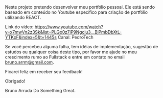 Neste projeto pretendo desenvolver meu portfólio pessoal. Ele está sendo baseado em conteúdo no Youtube específico para criação de portfólio utilizando REACT.

Link do vídeo: https://www.youtube.com/watch?v=x7mwVn2z3Sk&list=PLGo0z7iP9Ngciu3__BjPmbDbXtL-YTKxF&index=5&t=1445s
Canal: PedroTech

Se você percebeu alguma falha, tem idéias de implementação, sugestão de estudos ou qualquer coisa deste tipo, por favor me ajude no meu crescimento rumo ao Fullstack e entre em contato no email bruno.arrm@gmail.com.

Ficarei feliz em receber seu feedback!

Obrigado!

Bruno Arruda
Do Something Great.